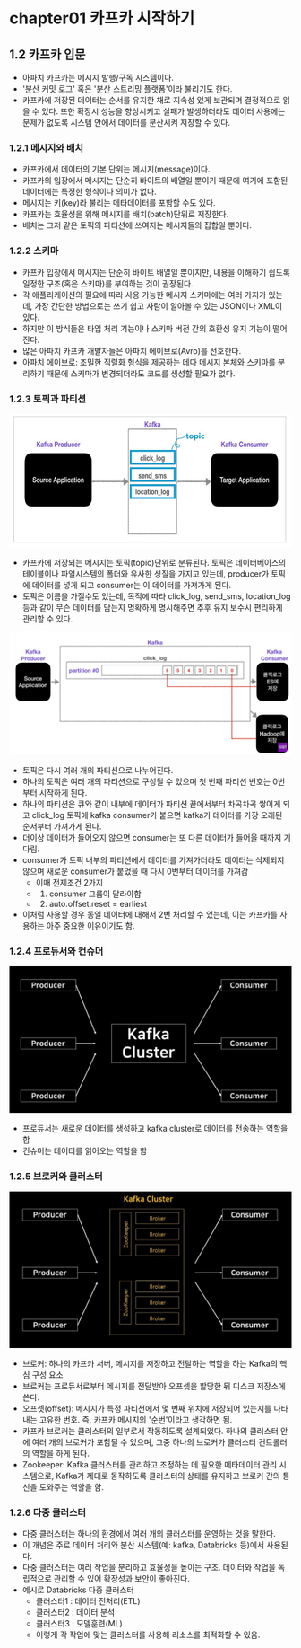 
# chapter01 카프카 시작하기

## **1.2 카프카 입문**

- 아파치 카프카는 메시지 발행/구독 시스템이다.
- '분산 커밋 로그' 혹은 '분산 스트리밍 플랫폼'이라 불리기도 한다.
- 카프카에 저장된 데이터는 순서를 유지한 채로 지속성 있게 보관되며 결정적으로 읽을 수 있다. 또한 확장시 성능을 향상시키고 실패가 발생하더라도 데이터 사용에는 문제가 없도록 시스템 안에서 데이터를 분산시켜 저장할 수 있다.

### **1.2.1 메시지와 배치**
- 카프카에서 데이터의 기본 단위는 메시지(message)이다. 
- 카프카의 입장에서 메시지는 단순히 바이트의 배열일 뿐이기 때문에 여기에 포함된 데이터에는 특정한 형식이나 의미가 없다.
- 메시지는 키(key)라 불리는 메타데이터를 포함할 수도 있다.
- 카프카는 효율성을 위해 메시지를 배치(batch)단위로 저장한다.
- 배치는 그저 같은 토픽의 파티션에 쓰여지는 메시지들의 집합일 뿐이다. 

### **1.2.2 스키마**
- 카프카 입장에서 메시지는 단순히 바이트 배열일 뿐이지만, 내용을 이해하기 쉽도록 일정한 구조(혹은 스키마)를 부여하는 것이 권장된다. 
- 각 애플리케이션의 필요에 따라 사용 가능한 메시지 스키마에는 여러 가지가 있는데, 가장 간단한 방법으로는 쓰기 쉽고 사람이 알아볼 수 있는 JSON이나 XML이 있다.
- 하지만 이 방식들은 타입 처리 기능이나 스키마 버전 간의 호환성 유지 기능이 떨어진다.
- 많은 아파치 카프카 개발자들은 아파치 에이브로(Avro)를 선호한다.
- 아파치 에이브로: 조밀한 직렬화 형식을 제공하는 데다 메시지 본체와 스키마를 분리하기 때문에 스키마가 변경되더라도 코드를 생성할 필요가 없다.

### **1.2.3 토픽과 파티션**

![topic](../assets/sr/ch01_topic.JPG)
- 카프카에 저장되는 메시지는 토픽(topic)단위로 분류된다. 토픽은 데이터베이스의 테이블이나 파일시스템의 폴더와 유사한 성질을 가지고 있는데, producer가 토픽에 데이터를 넣게 되고 consumer는 이 데이터를 가져가게 된다.
- 토픽은 이름을 가질수도 있는데, 목적에 따라 click_log, send_sms, location_log 등과 같이 무슨 데이터를 담는지 명확하게 명시해주면 추후 유지 보수시 편리하게 관리할 수 있다.

![partition](../assets/sr/ch01_partition1.JPG)
- 토픽은 다시 여러 개의 파티션으로 나누어진다.
- 하나의 토픽은 여러 개의 파티션으로 구성될 수 있으며 첫 번째 파티션 번호는 0번부터 시작하게 된다.
- 하나의 파티션은 큐와 같이 내부에 데이터가 파티션 끝에서부터 차곡차곡 쌓이게 되고 click_log 토픽에 kafka consumer가 붙으면 kafka가 데이터를 가장 오래된 순서부터 가져가게 된다.
- 더이상 데이터가 들어오지 않으면 consumer는 또 다른 데이터가 들어올 때까지 기다림.
- consumer가 토픽 내부의 파티션에서 데이터를 가져가더라도 데이터는 삭제되지 않으며 새로운 consumer가 붙었을 때 다시 0번부터 데이터를 가져감
  - 이때 전제조건 2가지 
  - 1. consumer 그룹이 달라야함
  - 2. auto.offset.reset = earliest 
- 이처럼 사용할 경우 동일 데이터에 대해서 2번 처리할 수 있는데, 이는 카프카를 사용하는 아주 중요한 이유이기도 함.

### **1.2.4 프로듀서와 컨슈머**

![producer_consumer](../assets/sr/ch01_producer_consumer.JPG)
- 프로듀서는 새로운 데이터를 생성하고 kafka cluster로 데이터를 전송하는 역할을 함
- 컨슈머는 데이터를 읽어오는 역할을 함

### **1.2.5 브로커와 클러스터**

![broker](../assets/sr/ch01_broker.JPG)
- 브로커: 하나의 카프카 서버, 메시지를 저장하고 전달하는 역할을 하는 Kafka의 핵심 구성 요소 
- 브로커는 프로듀서로부터 메시지를 전달받아 오프셋을 할당한 뒤 디스크 저장소에 쓴다.
- 오프셋(offset): 메시지가 특정 파티션에서 몇 번째 위치에 저장되어 있는지를 나타내는 고유한 번호. 즉, 카프카 메시지의 '순번'이라고 생각하면 됨.
- 카프카 브로커는 클러스터의 일부로서 작동하도록 설계되었다. 하나의 클러스터 안에 여러 개의 브로커가 포함될 수 있으며, 그중 하나의 브로커가 클러스터 컨트롤러의 역할을 하게 된다.
- Zookeeper: Kafka 클러스터를 관리하고 조정하는 데 필요한 메타데이터 관리 시스템으로, Kafka가 제대로 동작하도록 클러스터의 상태를 유지하고 브로커 간의 통신을 도와주는 역할을 함.

### **1.2.6 다중 클러스터**

- 다중 클러스터는 하나의 환경에서 여러 개의 클러스터를 운영하는 것을 말한다.
- 이 개념은 주로 데이터 처리와 분산 시스템(예: kafka, Databricks 등)에서 사용된다.
- 다중 클러스터는 여러 작업을 분리하고 효율성을 높이는 구조. 데이터와 작업을 독립적으로 관리할 수 있어 확장성과 보안이 좋아진다.
- 예시로 Databricks 다중 클러스터
  - 클러스터1 : 데이터 전처리(ETL)
  - 클러스터2 : 데이터 분석
  - 클러스터3 : 모델훈련(ML)
  - 이렇게 각 작업에 맞는 클러스터를 사용해 리소스를 최적화할 수 있음.





